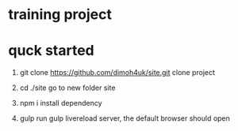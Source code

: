# training project


# quck started 

 1) git clone https://github.com/dimoh4uk/site.git
 clone project 
 
 2) cd ./site
 go to new folder site 
 
 3) npm i
 install dependency
 
 4) gulp 
 run gulp livereload server, the default browser should open 
